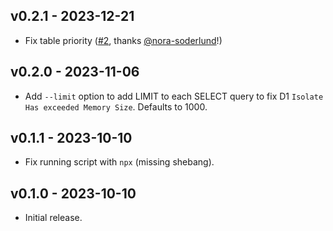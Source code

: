 ## v0.2.1 - 2023-12-21

- Fix table priority
  ([#2](https://github.com/Cretezy/cloudflare-d1-backup/pull/2), thanks
  [@nora-soderlund](https://github.com/nora-soderlund)!)

## v0.2.0 - 2023-11-06

- Add `--limit` option to add LIMIT to each SELECT query to fix D1
  `Isolate Has exceeded Memory Size`. Defaults to 1000.

## v0.1.1 - 2023-10-10

- Fix running script with `npx` (missing shebang).

## v0.1.0 - 2023-10-10

- Initial release.
